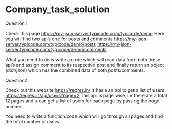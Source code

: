 # Company_task_solution
Question 1

Check this page https://my-json-server.typicode.com/typicode/demo
Here you will find two api’s one for posts and comments 
https://my-json-server.typicode.com/typicode/demo/posts
https://my-json-server.typicode.com/typicode/demo/comments

What you need to do is write a code which will read data from both these api’s and assign comment to its respective post and finally return an object (dict/json) which has the combined data of both posts/comments.


Question2 


Check out this website https://reqres.in/
It has a an api to get a list of users https://reqres.in/api/users?page=2
This api is page wise, i.e there are a total 12 pages and u can get a list of users for each page by passing the page number.

You need to write a function/code which will go through all pages and find the total number of users. 

